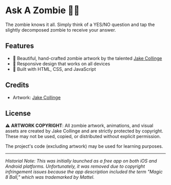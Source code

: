 # Ask A Zombie 🧟‍♂️

The zombie knows it all. Simply think of a YES/NO question and tap the slightly decomposed zombie to receive your answer.

## Features

- 🎨 Beautiful, hand-crafted zombie artwork by the talented [Jake Collinge](https://jakecollinge.com/)
- 📱 Responsive design that works on all devices
- 🔨 Built with HTML, CSS, and JavaScript


## Credits

- Artwork: [Jake Collinge](https://jakecollinge.com/)


## License
⚠️ **ARTWORK COPYRIGHT**: All zombie artwork, animations, and visual assets are created by Jake Collinge and are strictly protected by copyright. These may not be used, copied, or distributed without explicit permission.

The project's code (excluding artwork) may be used for learning purposes.

---
*Historial Note: This was initially launched as a free app on both iOS and Android platforms. Unfortunately, it was removed due to copyright infringement issues because the app description included the term "Magic 8 Ball," which was trademarked by Mattel.*